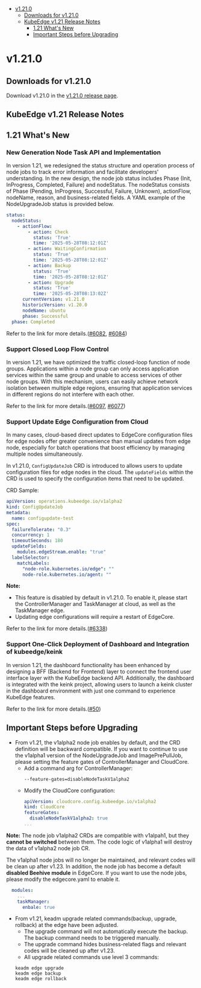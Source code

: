 * [v1.21.0](#v1210)
    * [Downloads for v1.21.0](#downloads-for-v1210)
    * [KubeEdge v1.21 Release Notes](#kubeedge-v121-release-notes)
        * [1.21 What's New](#121-whats-new)
        * [Important Steps before Upgrading](#important-steps-before-upgrading)


# v1.21.0

## Downloads for v1.21.0

Download v1.21.0 in the [v1.21.0 release page](https://github.com/kubeedge/kubeedge/releases/tag/v1.21.0).

## KubeEdge v1.21 Release Notes

## 1.21 What's New

### New Generation Node Task API and Implementation

In version 1.21, we redesigned the status structure and operation process of node jobs to track error information and facilitate developers' understanding. In the new design, the node job status includes Phase (Init, InProgress, Completed, Failure) and nodeStatus. 
The nodeStatus consists of Phase (Pending, InProgress, Successful, Failure, Unknown), actionFlow, nodeName, reason, and business-related fields. 
A YAML example of the NodeUpgradeJob status is provided below.
```yaml
status:
  nodeStatus:
    - actionFlow:
        - action: Check
          status: 'True'
          time: '2025-05-28T08:12:01Z'
        - action: WaitingConfirmation
          status: 'True'
          time: '2025-05-28T08:12:01Z'
        - action: Backup
          status: 'True'
          time: '2025-05-28T08:12:01Z'
        - action: Upgrade
          status: 'True'
          time: '2025-05-28T08:13:02Z'
      currentVersion: v1.21.0
      historicVersion: v1.20.0
      nodeName: ubuntu
      phase: Successful
  phase: Completed
```

Refer to the link for more details.([#6082](https://github.com/kubeedge/kubeedge/pull/6082), [#6084](https://github.com/kubeedge/kubeedge/pull/6084))

### Support Closed Loop Flow Control

In version 1.21, we have optimized the traffic closed-loop function of node groups. Applications within a node group can only access application services within the same group and unable to access services of other node groups. 
With this mechanism, users can easily achieve network isolation between multiple edge regions, ensuring that application services in different regions do not interfere with each other.

Refer to the link for more details.([#6097](https://github.com/kubeedge/kubeedge/pull/6097), [#6077](https://github.com/kubeedge/kubeedge/pull/6077))

### Support Update Edge Configuration from Cloud

In many cases, cloud-based direct updates to EdgeCore configuration files for edge nodes offer greater convenience than manual updates from edge node, especially for batch operations that boost efficiency by managing multiple nodes simultaneously.

In v1.21.0, `ConfigUpdateJob` CRD is introduced to allows users to update configuration files for edge nodes in the cloud. The `updateFields` within the CRD is used to specify the configuration items that need to be updated.

CRD Sample:

```yaml
apiVersion: operations.kubeedge.io/v1alpha2
kind: ConfigUpdateJob
metadata:
  name: configupdate-test
spec:
  failureTolerate: "0.3"
  concurrency: 1
  timeoutSeconds: 180
  updateFields:
    modules.edgeStream.enable: "true"
  labelSelector:
    matchLabels:
      "node-role.kubernetes.io/edge": ""
      node-role.kubernetes.io/agent: ""
```
**Note:**
* This feature is disabled by default in v1.21.0. To enable it, please start the ControllerManager and TaskManager at cloud, as well as the TaskManager edge.
* Updating edge configurations will require a restart of EdgeCore.


Refer to the link for more details.([#6338](https://github.com/kubeedge/kubeedge/pull/6338))

### Support One-Click Deployment of Dashboard and Integration of kubeedge/keink

In version 1.21, the dashboard functionality has been enhanced by designing a BFF (Backend for Frontend) layer to connect the frontend user interface layer with the KubeEdge backend API. 
Additionally, the dashboard is integrated with the keink project, allowing users to launch a keink cluster in the dashboard environment with just one command to experience KubeEdge features.

Refer to the link for more details.([#50](https://github.com/kubeedge/dashboard/pull/50))

## Important Steps before Upgrading

- From v1.21, the v1alpha2 node job enables by default, and the CRD definition will be backward compatible. If you want to continue to use the v1alpha1 version of the NodeUpgradeJob and ImagePrePullJob, please setting the feature gates of ControllerManager and CloudCore. 
  - Add a command arg for ControllerManager:
    ```shell
    --feature-gates=disableNodeTaskV1alpha2
    ```
  - Modify the CloudCore configuration:
    ```yaml
    apiVersion: cloudcore.config.kubeedge.io/v1alpha2
    kind: CloudCore
    featureGates:
      disableNodeTaskV1alpha2: true
    ...
    ```

**Note:**
The node job v1alpha2 CRDs are compatible with v1alpah1, but they **cannot be switched** between them. The code logic of v1alpha1 will destroy the data of v1alpha2 node job CR.

The v1alpha1 node jobs will no longer be maintained, and relevant codes will be clean up after v1.23. In addition, the node job has become a default **disabled Beehive module** in EdgeCore. 
If you want to use the node jobs, please modify the edgecore.yaml to enable it.
```yaml
  modules:
    ...
    taskManager:
      enbale: true
```

- From v1.21, keadm upgrade related commands(backup, upgrade, rollback) at the edge have been adjusted.
  - The upgrade command will not automatically execute the backup. The backup command needs to be triggered manually.
  - The upgrade command hides business-related flags and relevant codes will be cleaned up after v1.23.
  - All upgrade related commands use level 3 commands:
  ```shell
  keadm edge upgrade
  keadm edge backup
  keadm edge rollback
  ```
